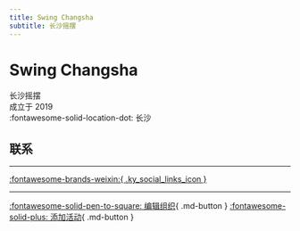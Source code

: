 ```yaml
---
title: Swing Changsha
subtitle: 长沙摇摆
---
```


# Swing Changsha

长沙摇摆  
成立于 2019  
:fontawesome-solid-location-dot: 长沙  


## 联系


---

 [:fontawesome-brands-weixin:{ .ky_social_links_icon }](# "长沙摇摆Swing Changsha")

---

[:fontawesome-solid-pen-to-square: 编辑组织](https://github.com/swingdance/orgs/issues/new?assignees=&labels=update+org&projects=&template=03-update_entity.yml&title=Update%20Org%3A%20zh_CN%20%E2%80%A2%20Swing%20Changsha&region=zh_CN&id=swing-chang-sha&name=Swing%20Changsha){ .md-button } [:fontawesome-solid-plus: 添加活动](https://github.com/swingdance/events/issues/new?assignees=&labels=add+event&projects=&template=02-add_entity.yml&title=Add%20Event%3A%20zh_CN%20%E2%80%A2%20%3CName%3E&region=zh_CN&province=Hunan&city=Changsha&org_id=swing-chang-sha){ .md-button }
